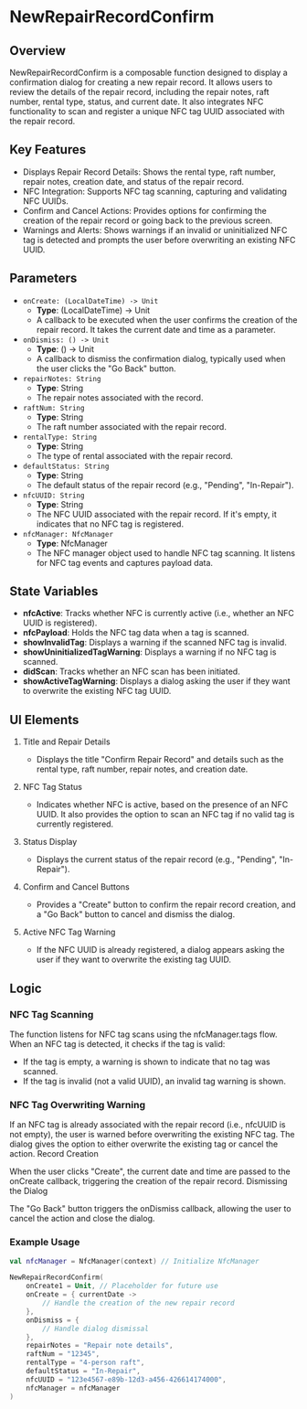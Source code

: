 # NewRepairRecordConfirm
## Overview

NewRepairRecordConfirm is a composable function designed to display a confirmation dialog for creating a new repair record. It allows users to review the details of the repair record, including the repair notes, raft number, rental type, status, and current date. It also integrates NFC functionality to scan and register a unique NFC tag UUID associated with the repair record.
## Key Features
- Displays Repair Record Details: Shows the rental type, raft number, repair notes, creation date, and status of the repair record.
- NFC Integration: Supports NFC tag scanning, capturing and validating NFC UUIDs.
- Confirm and Cancel Actions: Provides options for confirming the creation of the repair record or going back to the previous screen.
- Warnings and Alerts: Shows warnings if an invalid or uninitialized NFC tag is detected and prompts the user before overwriting an existing NFC UUID.

## Parameters
- `onCreate: (LocalDateTime) -> Unit`
    - **Type**: (LocalDateTime) -> Unit
    - A callback to be executed when the user confirms the creation of the repair record. It takes the current date and time as a parameter.
- `onDismiss: () -> Unit`
    - **Type**: () -> Unit
    - A callback to dismiss the confirmation dialog, typically used when the user clicks the "Go Back" button.
- `repairNotes: String`
    - **Type**: String
    - The repair notes associated with the record.
- `raftNum: String`
    - **Type**: String
    - The raft number associated with the repair record.
- `rentalType: String`
    - **Type**: String
    - The type of rental associated with the repair record.
- `defaultStatus: String`
    - **Type**: String
    - The default status of the repair record (e.g., "Pending", "In-Repair").
- `nfcUUID: String`
    - **Type**: String
    - The NFC UUID associated with the repair record. If it's empty, it indicates that no NFC tag is registered.
- `nfcManager: NfcManager`
    - **Type**: NfcManager
    - The NFC manager object used to handle NFC tag scanning. It listens for NFC tag events and captures payload data.

## State Variables
- **nfcActive**: Tracks whether NFC is currently active (i.e., whether an NFC UUID is registered).
- **nfcPayload**: Holds the NFC tag data when a tag is scanned.
- **showInvalidTag**: Displays a warning if the scanned NFC tag is invalid.
- **showUninitializedTagWarning**: Displays a warning if no NFC tag is scanned.
- **didScan**: Tracks whether an NFC scan has been initiated.
- **showActiveTagWarning**: Displays a dialog asking the user if they want to overwrite the existing NFC tag UUID.

## UI Elements
1. Title and Repair Details
    - Displays the title "Confirm Repair Record" and details such as the rental type, raft number, repair notes, and creation date.

2. NFC Tag Status
    - Indicates whether NFC is active, based on the presence of an NFC UUID. It also provides the option to scan an NFC tag if no valid tag is currently registered.

3. Status Display
    - Displays the current status of the repair record (e.g., "Pending", "In-Repair").

4. Confirm and Cancel Buttons
    - Provides a "Create" button to confirm the repair record creation, and a "Go Back" button to cancel and dismiss the dialog.

5. Active NFC Tag Warning
    - If the NFC UUID is already registered, a dialog appears asking the user if they want to overwrite the existing tag UUID.

## Logic
### NFC Tag Scanning
The function listens for NFC tag scans using the nfcManager.tags flow. When an NFC tag is detected, it checks if the tag is valid:
- If the tag is empty, a warning is shown to indicate that no tag was scanned.
- If the tag is invalid (not a valid UUID), an invalid tag warning is shown.

### NFC Tag Overwriting Warning

If an NFC tag is already associated with the repair record (i.e., nfcUUID is not empty), the user is warned before overwriting the existing NFC tag. The dialog gives the option to either overwrite the existing tag or cancel the action.
Record Creation

When the user clicks "Create", the current date and time are passed to the onCreate callback, triggering the creation of the repair record.
Dismissing the Dialog

The "Go Back" button triggers the onDismiss callback, allowing the user to cancel the action and close the dialog.
### Example Usage

```kotlin
val nfcManager = NfcManager(context) // Initialize NfcManager

NewRepairRecordConfirm(
    onCreate1 = Unit, // Placeholder for future use
    onCreate = { currentDate -> 
        // Handle the creation of the new repair record
    },
    onDismiss = { 
        // Handle dialog dismissal
    },
    repairNotes = "Repair note details",
    raftNum = "12345",
    rentalType = "4-person raft",
    defaultStatus = "In-Repair",
    nfcUUID = "123e4567-e89b-12d3-a456-426614174000",
    nfcManager = nfcManager
)
```